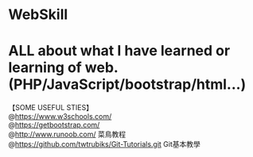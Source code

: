 # WebSkill
ALL about what I have learned or learning of web.
(PHP/JavaScript/bootstrap/html...)
==========================================================
【SOME USEFUL STIES】<br>
@https://www.w3schools.com/ <br>
@https://getbootstrap.com/ <br>
@http://www.runoob.com/  菜鳥教程 <br>
@https://github.com/twtrubiks/Git-Tutorials.git Git基本教學
